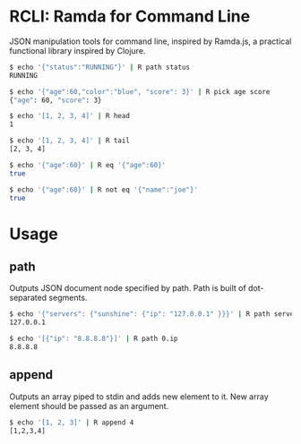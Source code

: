 RCLI: Ramda for Command Line
============================
JSON manipulation tools for command line, inspired by Ramda.js, a practical functional library inspired by Clojure.

```bash
$ echo '{"status":"RUNNING"}' | R path status
RUNNING

$ echo '{"age":60,"color":"blue", "score": 3}' | R pick age score
{"age": 60, "score": 3}

$ echo '[1, 2, 3, 4]' | R head
1

$ echo '[1, 2, 3, 4]' | R tail
[2, 3, 4]

$ echo '{"age":60}' | R eq '{"age":60}'
true

$ echo '{"age":60}' | R not eq '{"name":"joe"}'
true
```

Usage
=====

path
----
Outputs JSON document node specified by path. Path is built of dot-separated segments.

```bash
$ echo '{"servers": {"sunshine": {"ip": "127.0.0.1" }}}' | R path servers.sunshine.ip
127.0.0.1

$ echo '[{"ip": "8.8.8.8"}]' | R path 0.ip
8.8.8.8
```

append
------
Outputs an array piped to stdin and adds new element to it. New array element should be
passed as an argument.

```bash
$ echo '[1, 2, 3]' | R append 4
[1,2,3,4]
```
